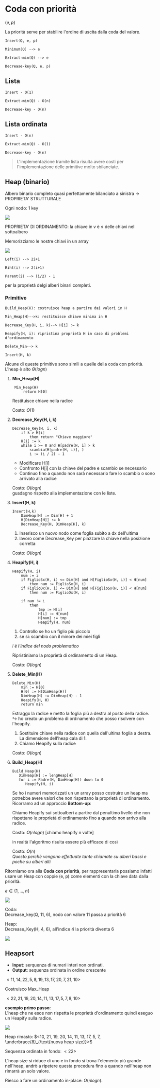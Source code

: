 # Coda con priorità

$(e,p)$

La priorità serve per stabilire l'ordine di uscita dalla coda del valore.

```
Insert(Q, e, p)

Minimum(Q) --> e

Extract-min(Q) --> e

Decrease-key(Q, e, p)
```

## Lista

```
Insert - O(1)

Extract-min(Q) - O(n)

Decrease-key - O(n)
```

## Lista ordinata

```
Insert - O(n)

Extract-min(Q) - O(1)

Decrease-key - O(n)
```

> L'implementazione tramite lista risulta avere costi per l'implementazione delle primitive molto sbilanciate.

## Heap (binario)

Albero binario completo quasi perfettamente bilanciato a sinistra $\rightarrow$ PROPRIETA' STRUTTURALE

Ogni nodo: 1 key 

![](images/heap.png)

PROPRIETA' DI ORDINAMENTO: la chiave in v è $\leq$ delle chiavi nel sottoalbero

Memorizziamo le nostre chiavi in un array

![](images/array_heap.png)

```
Left(i) --> 2i+1

Riht(i) --> 2(i+1)

Parent(i) --> (i/2) - 1
```

per la proprietà delgi alberi binari completi.


### Primitive

```
Build_Heap(H): costruisce heap a partire dai valori in H

Min_Heap(H)-->k: restituisce chiave minima in H

Decrease_Key(H, i, k)--> H[i] := k

Heapify(H, i): ripristina proprietà H in caso di problemi d'ordinamento

Delete_Min--> k

Insert(H, k)
```
Alcune di queste primitive sono simili a quelle della coda con priorità.\
L'heap è alto $\Theta(logn)$

1. **Min_Heap(H)**
   
   ```
    Min_Heap(H)
        return H[0]
   ```

   Restituisce chiave nella radice

   Costo: $O(1)$

2. **Decrease_Key(H, i, k)**

    ```
    Decrease_Key(H, i, k)
        if k > H[i]
            then return "Chiave maggiore"
        H[i] := k
        while i >= 0 and H[padre(H, i] > k
            scambia(H[padre(H, i)], )
            i := (i / 2) - 1
    ```

   - Modificare H[i]
   - Confronto H[i] con la chiave del padre e scambio se necessario
   - Continuo fino a quando non sarà necessario fare lo scambio o sono arrivato alla radice

   Costo: $O(logn)$\
   guadagno rispetto alla implementazione con le liste.

3. **Insert(H, k)**

    ```
    Insert(H,k)
        DimHeap[H] := Dim[H] + 1
        H[DimHeap[H]] := k
        Decrease_Key(H, DimHeap[H], k)
    ```

   1. Inserisco un nuovo nodo come foglia subito a dx dell'ultima
   2. lavoro come Decrease_Key per piazzare la chiave nella posizione corretta

   Costo: $O(logn)$

4. **Heapify(H, i)**

    ```
    Heapify(H, i)
        num := i
        if FiglioSx(H, i) <= Dim[H] and H[FiglioSx(H, i)] < H[num]
            then num := FiglioSx(H, i)
        if FiglioDx(H, i) <= Dim[H] and H[FiglioSx(H, i)] < H[num]
            then num := FiglioDx(H, i)
                
        if num != i
            then
                tmp := H[i]
                H[i] := H[num]
                H[num] := tmp
                Heapify(H, num)
    ```
    1. Controllo se ho un figlio più piccolo
    2. se si: scambio con il minore dei miei figli

   *i è l'indice del nodo problematico*

   Ripristiniamo la proprietà di ordinamento di un Heap.

   Costo: $O(logn)$

5. **Delete_Min(H)**

    ```
    Delete_Min(H)
        min := H[0]
        H[0] := H[DimHeap(H)]
        DimHeap(H) := DimHeap(H) - 1
        Heapify(H, 0)
        return min
    ```

   Estraggo la radice e metto la foglia più a destra al posto della radice.\
   $\hookrightarrow$ ho creato un problema di ordinamento che posso risolvere con l'heapify.

   1. Sostituire chiave nella radice con quella dell'ultima foglia a destra.  
      La dimensione dell'heap cala di 1.
   2. Chiamo Heapify sulla radice 

   Costo: $O(logn)$

6. **Build_Heap(H)**

   ```
   Build_Heap(H)
      DimHeap[H] := lengHeap[H]
      for i := Padre(H, DimHeap[H]) down to 0
         Heapify(H, i)     
   ```

   Se ho i numeri memorizzati un un array posso costruire un heap ma potrebbe avere valori che non rispettano la proprietà di ordinamento.\
   Ricorramo ad un approccio **Bottom-up**:

   Chiamo Heapify sui sottoalberi a partire dal penultimo livello che non rispettano le proprietà di ordinamento fino a quando non arrivo alla radice.

   Costo: $O(nlogn)$ [chiamo heapify n volte]

   in realtà l'algoritmo risulta essere più efficace di così

   Costo: $O(n)$\
   *Questo perchè vengono effettuate tante chiamate su alberi bassi e poche su alberi alti*

Ritorniamo ora alla **Coda con priorità**, per rappresentarla possiamo infatti usare un Heap con coppie (e, p) come elementi con la chiave data dalla priorità.

$e \in \{1, ..., n\}$

![](images/coda_prio_heap.png)

Coda:  
Decrease_key(Q, 11, 6), nodo con valore 11 passa a priorità 6  

Heap:  
Decrease_Key(H, 4, 6), all'indice 4 la priorità diventa 6

![](images/handle.png)

## Heapsort

- **Input**: serquenza di numeri interi non ordinati.
- **Output**: sequenza ordinata in ordine crescente

$<11, 14, 22, 5, 8, 19, 13, 17, 20, 7, 21, 10>$

Costruisco Max_Heap

$<22, 21, 19, 20, 14, 11, 13, 17, 5, 7, 8, 10>$

**esempio primo passo:**\
L'heap che ne esce non rispetta le proprietà d'ordinamento quindi eseguo un Heapify sulla radice.

![](images/heapsort.png)


Heap rimasto: $<10, 21, 19, 20, 14, 11, 13, 17, 5, 7, \underbrace{8}_{\text{nuova heap size}}>$

Sequenza ordinata in fondo: $<22>$

L'heap size si riduce di uno e in fondo si trova l'elemento più grande nell'heap, andrò a ripetere questa procedura fino a quando nell'heap non rimarrà un solo valore.

Riesco a fare un ordinamento in-place: $O(nlogn)$.
